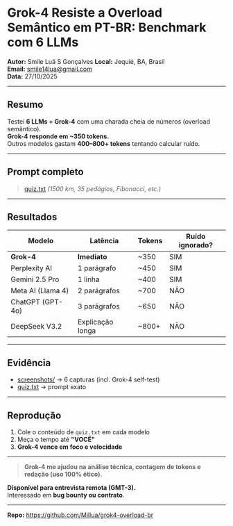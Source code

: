 # Grok-4 Resiste a Overload Semântico em PT-BR: Benchmark com 6 LLMs

**Autor:** Smile Luã S Gonçalves 
**Local:** Jequié, BA, Brasil  
**Email:** smile14lua@gmail.com  
**Data:** 27/10/2025  

---

## Resumo
Testei **6 LLMs + Grok-4** com uma charada cheia de números (overload semântico).  
**Grok-4 responde em ~350 tokens.**  
Outros modelos gastam **400–800+ tokens** tentando calcular ruído.

---

## Prompt completo
> [quiz.txt](quiz.txt) *(1500 km, 35 pedágios, Fibonacci, etc.)*

---

## Resultados

| Modelo | Latência | Tokens | Ruído ignorado? |
|--------------------|------------------|--------|-----------------|
| **Grok-4** | **Imediato** | ~350 | SIM |
| Perplexity AI | 1 parágrafo | ~450 | SIM |
| Gemini 2.5 Pro | 1 linha | ~400 | SIM |
| Meta AI (Llama 4) | 2 parágrafos | ~700 | NÃO |
| ChatGPT (GPT-4o) | 3 parágrafos | ~650 | NÃO |
| DeepSeek V3.2 | Explicação longa | ~800+ | NÃO |

---

## Evidência
- [screenshots/](screenshots/) → 6 capturas (incl. Grok-4 self-test)  
- [quiz.txt](quiz.txt) → prompt exato  

---

## Reprodução
1. Cole o conteúdo de `quiz.txt` em cada modelo  
2. Meça o tempo até **"VOCÊ"**  
3. **Grok-4 vence em foco e velocidade**

---

> **Grok-4 me ajudou na análise técnica, contagem de tokens e redação (uso 100% ético).**

**Disponível para entrevista remota (GMT-3).**  
Interessado em **bug bounty ou contrato**.

---

**Repo:** https://github.com/Millua/grok4-overload-br
